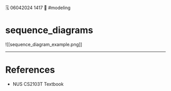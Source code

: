 🗓️ 06042024 1417
📎 #modeling

# sequence_diagrams

![[sequence_diagram_example.png]]

---

# References

- NUS CS2103T Textbook
